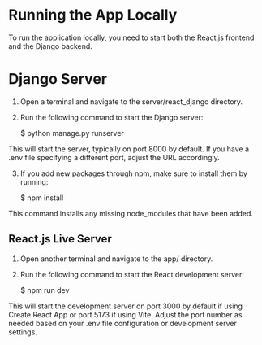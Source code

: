 # Running the App Locally
To run the application locally, you need to start both the React.js frontend and the Django backend.

# Django Server
1. Open a terminal and navigate to the server/react_django directory.

2. Run the following command to start the Django server:

    $ python manage.py runserver

This will start the server, typically on port 8000 by default. If you have a .env file specifying a different port, adjust the URL accordingly.

3. If you add new packages through npm, make sure to install them by running:

    $ npm install

This command installs any missing node_modules that have been added.

## React.js Live Server
1. Open another terminal and navigate to the app/ directory.

2. Run the following command to start the React development server:

    $ npm run dev

This will start the development server on port 3000 by default if using Create React App or port 5173 if using Vite. Adjust the port number as needed based on your .env file configuration or development server settings.